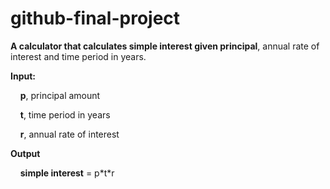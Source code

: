 # github-final-project

**A calculator that calculates simple interest given principal**, annual rate of interest and time period in years.

**Input:**

   &nbsp;&nbsp;&nbsp; **p**, principal amount
   
   &nbsp;&nbsp;&nbsp; **t**, time period in years
   
   &nbsp;&nbsp;&nbsp; **r**, annual rate of interest
   
**Output**

   &nbsp;&nbsp;&nbsp; **simple interest** = p\*t\*r
